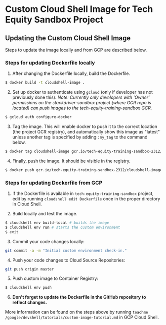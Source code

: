 # Custom Cloud Shell Image for Tech Equity Sandbox Project

## Updating the Custom Cloud Shell Image

Steps to update the image locally and from GCP are described below.

### Steps for updating Dockerfile locally
1. After changing the Dockerfile locally, build the Dockerfile. 

```bash
$ docker build -t cloudshell-image .
```

2. Set up docker to authenticate using `gcloud` (only if developer has not previously done this). *Note: Currently only developers with 'Owner' permissions on the stackdriver-sandbox project (where GCR repo is located) can push images to the tech-equity-training-sandbox GCR.*

```bash
$ gcloud auth configure-docker 
```
3. Tag the image. This will enable docker to push it to the correct location (the project GCR registry), and automatically show this image as "latest" unless another tag is specified by adding `:my_tag` to the command below.
```bash
$ docker tag cloudshell-image gcr.io/tech-equity-training-sandbox-2312/cloudshell-image/uncertified
```

4. Finally, push the image. It should be visible in the registry.
```bash
$ docker push gcr.io/tech-equity-training-sandbox-2312/cloudshell-image/uncertified
```

### Steps for updating Dockerfile from GCP

1. If the Dockerfile is available in `tech-equity-training-sandbox` project, edit by running `cloudshell edit Dockerfile` once in the proper directory in Cloud Shell.

2. Build locally and test the image.
```bash
$ cloudshell env build-local # builds the image
$ cloudshell env run # starts the custom environment
$ exit
```

3. Commit your code changes locally:
```bash
git commit -a -m "Initial custom environment check-in."
```

4. Push your code changes to Cloud Source Repositories:
```bash
git push origin master
```

5. Push custom image to Container Registry:
```bash
$ cloudshell env push
```

6. **Don't forget to update the Dockerfile in the GitHub repository to reflect changes.**

More information can be found on the steps above by running `teachme /google/devshell/tutorials/custom-image-tutorial.md` in GCP Cloud Shell.
